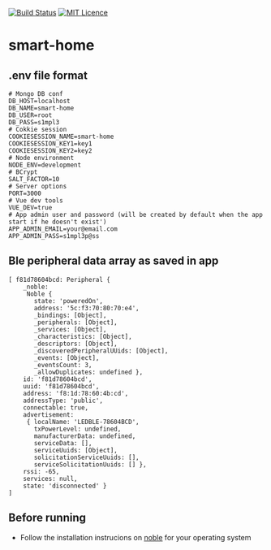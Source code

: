 [![Build Status](https://travis-ci.org/nick-fytros/smart-home.svg?branch=master)](https://travis-ci.org/nick-fytros/smart-home)
[![MIT Licence](https://badges.frapsoft.com/os/mit/mit.svg?v=103)](https://opensource.org/licenses/mit-license.php)
# smart-home

## .env file format
```
# Mongo DB conf
DB_HOST=localhost
DB_NAME=smart-home
DB_USER=root
DB_PASS=s1mpl3
# Cokkie session
COOKIESESSION_NAME=smart-home
COOKIESESSION_KEY1=key1
COOKIESESSION_KEY2=key2
# Node environment
NODE_ENV=development
# BCrypt
SALT_FACTOR=10
# Server options
PORT=3000
# Vue dev tools
VUE_DEV=true
# App admin user and password (will be created by default when the app start if he doesn't exist')
APP_ADMIN_EMAIL=your@email.com
APP_ADMIN_PASS=s1mpl3p@ss
```

## Ble peripheral data array as saved in app
```
[ f81d78604bcd: Peripheral {
    _noble:
     Noble {
       state: 'poweredOn',
       address: '5c:f3:70:80:70:e4',
       _bindings: [Object],
       _peripherals: [Object],
       _services: [Object],
	   _characteristics: [Object],
       _descriptors: [Object],
       _discoveredPeripheralUUids: [Object],
       _events: [Object],
       _eventsCount: 3,
       _allowDuplicates: undefined },
    id: 'f81d78604bcd',
    uuid: 'f81d78604bcd',
    address: 'f8:1d:78:60:4b:cd',
    addressType: 'public',
    connectable: true,
    advertisement:
     { localName: 'LEDBLE-78604BCD',
       txPowerLevel: undefined,
       manufacturerData: undefined,
       serviceData: [],
       serviceUuids: [Object],
       solicitationServiceUuids: [],
       serviceSolicitationUuids: [] },
    rssi: -65,
    services: null,
    state: 'disconnected' } 
]
```
## Before running

- Follow the installation instrucions on [noble](https://github.com/sandeepmistry/noble) for your operating system